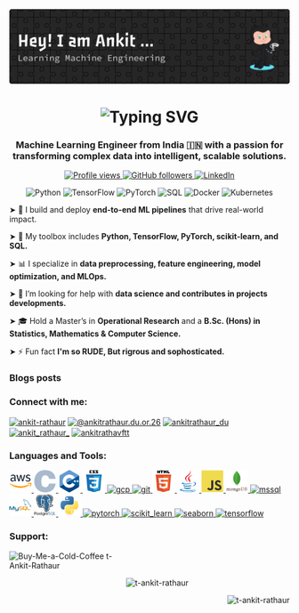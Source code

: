<!-- ================== HEADER-DESCRIPTION ================== -->

<img src="https://github.com/t-Ankit-Rathaur/hello-verse/blob/main/images/github-profile-banner.png" alt="my-linkedin-banner" />
<!-- ================== HEADER ================== -->
<h1 align="center">
  <img src="https://readme-typing-svg.herokuapp.com?font=Fira+Code&size=30&duration=2500&pause=1000&color=22e1ff&center=true&width=600&height=80&lines=Hi,+This+is+Ankit+Rathaur🚀;Machine+Learning+Engineer+|+Operational+Researcher;From,+India+🇮🇳" alt="Typing SVG"/>
</h1>
<h3 align="center">Machine Learning Engineer from India 🇮🇳 with a passion for transforming complex data into intelligent, scalable solutions.</h3>

<p align="center">
  <a href="https://github.com/ankitrathaur">
    <img src="https://komarev.com/ghpvc/?username=ankitrathaur&color=0e75b6" alt="Profile views"/>
  </a>
  <a href="https://github.com/ankitrathaur?tab=followers">
    <img src="https://img.shields.io/github/followers/ankitrathaur?label=Followers&style=social" alt="GitHub followers"/>
  </a>
  <a href="https://www.linkedin.com/in/ankitrathaur">
    <img src="https://img.shields.io/badge/LinkedIn-Connect-blue?logo=linkedin&style=social" alt="LinkedIn"/>
  </a>
</p>

<p align="center">
  <img src="https://img.shields.io/badge/Python-3776AB?logo=python&logoColor=white" alt="Python"/>
  <img src="https://img.shields.io/badge/TensorFlow-FF6F00?logo=tensorflow&logoColor=white" alt="TensorFlow"/>
  <img src="https://img.shields.io/badge/PyTorch-EE4C2C?logo=pytorch&logoColor=white" alt="PyTorch"/>
  <img src="https://img.shields.io/badge/SQL-4479A1?logo=mysql&logoColor=white" alt="SQL"/>
  <img src="https://img.shields.io/badge/Docker-2496ED?logo=docker&logoColor=white" alt="Docker"/>
  <img src="https://img.shields.io/badge/Kubernetes-326CE5?logo=kubernetes&logoColor=white" alt="Kubernetes"/>
</p>
<!-- ============================================ -->

<!-- ================== ABOUT-ME SECTION ================== -->
➤ 🎯 I build and deploy **end-to-end ML pipelines** that drive real-world impact.

➤ 🤖 My toolbox includes **Python, TensorFlow, PyTorch, scikit-learn, and SQL.**

➤ 📊 I specialize in **data preprocessing, feature engineering, model optimization, and MLOps.**

➤ 🤝 I’m looking for help with **data science and contributes in projects developments.**

➤ 🎓 Hold a Master’s in **Operational Research** and a **B.Sc. (Hons) in Statistics, Mathematics & Computer Science.**

➤ ⚡ Fun fact **I'm so RUDE, But rigrous and sophosticated.**

<!-- ================== BLOGS-POSTERS ================== -->
### Blogs posts
<!-- BLOG-POST-LIST:START -->
<!-- BLOG-POST-LIST:END -->

<h3 align="left"><b>Connect with me:</b></h3>
<p align="left">
<a href="https://linkedin.com/in/ankit-rathaur" target="blank"><img align="center" src="https://raw.githubusercontent.com/rahuldkjain/github-profile-readme-generator/master/src/images/icons/Social/linked-in-alt.svg" alt="ankit-rathaur" height="30" width="40" /></a>
<a href="https://medium.com/@ankitrathaur.du.or.26" target="blank"><img align="center" src="https://raw.githubusercontent.com/rahuldkjain/github-profile-readme-generator/master/src/images/icons/Social/medium.svg" alt="@ankitrathaur.du.or.26" height="30" width="40" /></a>
<a href="https://www.hackerrank.com/ankitrathaur_du" target="blank"><img align="center" src="https://raw.githubusercontent.com/rahuldkjain/github-profile-readme-generator/master/src/images/icons/Social/hackerrank.svg" alt="ankitrathaur_du" height="30" width="40" /></a>
<a href="https://www.leetcode.com/ankit_rathaur_" target="blank"><img align="center" src="https://raw.githubusercontent.com/rahuldkjain/github-profile-readme-generator/master/src/images/icons/Social/leet-code.svg" alt="ankit_rathaur_" height="30" width="40" /></a>
<a href="https://auth.geeksforgeeks.org/user/ankitrathavftt" target="blank"><img align="center" src="https://raw.githubusercontent.com/rahuldkjain/github-profile-readme-generator/master/src/images/icons/Social/geeks-for-geeks.svg" alt="ankitrathavftt" height="30" width="40" /></a>
</p>

<h3 align="left"><b>Languages and Tools:</b></h3>
<p align="left"> <a href="https://aws.amazon.com" target="_blank" rel="noreferrer"> <img src="https://raw.githubusercontent.com/devicons/devicon/master/icons/amazonwebservices/amazonwebservices-original-wordmark.svg" alt="aws" width="40" height="40"/> </a> <a href="https://www.cprogramming.com/" target="_blank" rel="noreferrer"> <img src="https://raw.githubusercontent.com/devicons/devicon/master/icons/c/c-original.svg" alt="c" width="40" height="40"/> </a> <a href="https://www.w3schools.com/cpp/" target="_blank" rel="noreferrer"> <img src="https://raw.githubusercontent.com/devicons/devicon/master/icons/cplusplus/cplusplus-original.svg" alt="cplusplus" width="40" height="40"/> </a> <a href="https://www.w3schools.com/css/" target="_blank" rel="noreferrer"> <img src="https://raw.githubusercontent.com/devicons/devicon/master/icons/css3/css3-original-wordmark.svg" alt="css3" width="40" height="40"/> </a> <a href="https://cloud.google.com" target="_blank" rel="noreferrer"> <img src="https://www.vectorlogo.zone/logos/google_cloud/google_cloud-icon.svg" alt="gcp" width="40" height="40"/> </a> <a href="https://git-scm.com/" target="_blank" rel="noreferrer"> <img src="https://www.vectorlogo.zone/logos/git-scm/git-scm-icon.svg" alt="git" width="40" height="40"/> </a> <a href="https://www.w3.org/html/" target="_blank" rel="noreferrer"> <img src="https://raw.githubusercontent.com/devicons/devicon/master/icons/html5/html5-original-wordmark.svg" alt="html5" width="40" height="40"/> </a> <a href="https://www.java.com" target="_blank" rel="noreferrer"> <img src="https://raw.githubusercontent.com/devicons/devicon/master/icons/java/java-original.svg" alt="java" width="40" height="40"/> </a> <a href="https://developer.mozilla.org/en-US/docs/Web/JavaScript" target="_blank" rel="noreferrer"> <img src="https://raw.githubusercontent.com/devicons/devicon/master/icons/javascript/javascript-original.svg" alt="javascript" width="40" height="40"/> </a> <a href="https://www.mongodb.com/" target="_blank" rel="noreferrer"> <img src="https://raw.githubusercontent.com/devicons/devicon/master/icons/mongodb/mongodb-original-wordmark.svg" alt="mongodb" width="40" height="40"/> </a> <a href="https://www.microsoft.com/en-us/sql-server" target="_blank" rel="noreferrer"> <img src="https://www.svgrepo.com/show/303229/microsoft-sql-server-logo.svg" alt="mssql" width="40" height="40"/> </a> <a href="https://www.mysql.com/" target="_blank" rel="noreferrer"> <img src="https://raw.githubusercontent.com/devicons/devicon/master/icons/mysql/mysql-original-wordmark.svg" alt="mysql" width="40" height="40"/> </a> <a href="https://www.postgresql.org" target="_blank" rel="noreferrer"> <img src="https://raw.githubusercontent.com/devicons/devicon/master/icons/postgresql/postgresql-original-wordmark.svg" alt="postgresql" width="40" height="40"/> </a> <a href="https://www.python.org" target="_blank" rel="noreferrer"> <img src="https://raw.githubusercontent.com/devicons/devicon/master/icons/python/python-original.svg" alt="python" width="40" height="40"/> </a> <a href="https://pytorch.org/" target="_blank" rel="noreferrer"> <img src="https://www.vectorlogo.zone/logos/pytorch/pytorch-icon.svg" alt="pytorch" width="40" height="40"/> </a> <a href="https://scikit-learn.org/" target="_blank" rel="noreferrer"> <img src="https://upload.wikimedia.org/wikipedia/commons/0/05/Scikit_learn_logo_small.svg" alt="scikit_learn" width="40" height="40"/> </a> <a href="https://seaborn.pydata.org/" target="_blank" rel="noreferrer"> <img src="https://seaborn.pydata.org/_images/logo-mark-lightbg.svg" alt="seaborn" width="40" height="40"/> </a> <a href="https://www.tensorflow.org" target="_blank" rel="noreferrer"> <img src="https://www.vectorlogo.zone/logos/tensorflow/tensorflow-icon.svg" alt="tensorflow" width="40" height="40"/> </a> </p>

<h3 align="left">Support:</h3>
<p><a href="https://www.buymeacoffee.com/Buy-Me-a-Cold-Coffee t-Ankit-Rathaur"> <img align="left" src="https://cdn.buymeacoffee.com/buttons/v2/default-yellow.png" height="50" width="210" alt="Buy-Me-a-Cold-Coffee t-Ankit-Rathaur" /></a></p><br><br>

<p>
<p>&nbsp;<img align="left" margin-top="100px" src="https://github-readme-stats.vercel.app/api?username=t-ankit-rathaur&show_icons=true&locale=en" alt="t-ankit-rathaur" /></p>

<p><img align="right" src="https://github-readme-streak-stats.herokuapp.com/?user=t-ankit-rathaur&" alt="t-ankit-rathaur" /></p>
</p>
